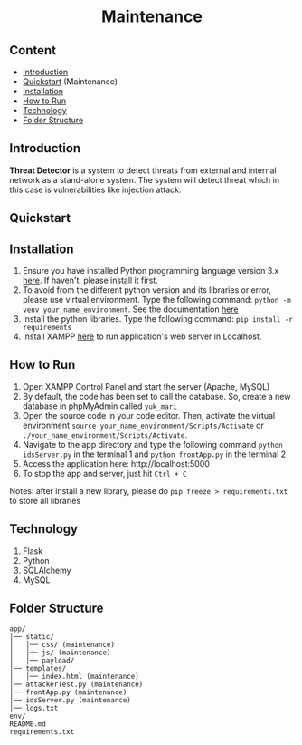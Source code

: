 <center><h1>Maintenance</h1></center>

## Content

- [Introduction](#Introduction)
- [Quickstart](#Quickstart) (Maintenance)
- [Installation](#Installation)
- [How to Run](#How-To-Run)
- [Technology](#Techonology)
- [Folder Structure](#Folder-Structure)

## Introduction 

**Threat Detector** is a system to detect threats from external and internal  network as a stand-alone system. The system will detect threat which in this case is vulnerabilities like injection attack.

## Quickstart

## Installation

1. Ensure you have installed Python programming language version 3.x [here](https://www.python.org/downloads/). If haven't, please install it first.
2. To avoid from the different python version and its libraries or error, please use virtual environment. Type the following command: `python -m venv your_name_environment`. See the documentation [here](https://docs.python.org/3/library/venv.html)
3. Install the python libraries. Type the following command: `pip install -r requirements`
4. Install XAMPP [here](https://www.apachefriends.org/) to run application's web server in Localhost.

## How to Run

1. Open XAMPP Control Panel and start the server (Apache, MySQL)
2. By default, the code has been set to call the database. So, create a new database in phpMyAdmin called `yuk_mari`
4. Open the source code in your code editor. Then, activate the virtual environment `source your_name_environment/Scripts/Activate` or `./your_name_environment/Scripts/Activate`.
5. Navigate to the app directory and type the following command `python idsServer.py` in the terminal 1 and `python frontApp.py` in the terminal 2
6. Access the application here: http://localhost:5000
7. To stop the app and server, just hit `Ctrl + C`

Notes: after install a new library, please do `pip freeze > requirements.txt` to store all libraries

## Technology

1. Flask
2. Python
3. SQLAlchemy
4. MySQL

## Folder Structure
```
app/
│── static/
│   │── css/ (maintenance)
│   │── js/ (maintenance)
│   │── payload/
│── templates/
│   │── index.html (maintenance)
│── attackerTest.py (maintenance)
│── frontApp.py (maintenance)
│── idsServer.py (maintenance)
│── logs.txt
env/
README.md
requirements.txt
```